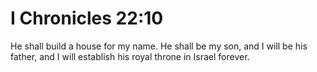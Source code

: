 # I Chronicles 22:10

He shall build a house for my name. He shall be my son, and I will be his father, and I will establish his royal throne in Israel forever.
